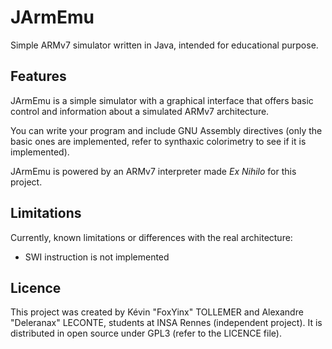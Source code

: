 # JArmEmu
Simple ARMv7 simulator written in Java, intended for educational purpose.

## Features
JArmEmu is a simple simulator with a graphical interface that offers basic control and information about a simulated
ARMv7 architecture.

You can write your program and include GNU Assembly directives (only the basic ones are implemented, refer to synthaxic
colorimetry to see if it is implemented).

JArmEmu is powered by an ARMv7 interpreter made *Ex Nihilo* for this project.

## Limitations
Currently, known limitations or differences with the real architecture:
- SWI instruction is not implemented

## Licence
This project was created by Kévin "FoxYinx" TOLLEMER and Alexandre "Deleranax" LECONTE, students at INSA Rennes (independent
project). It is distributed in open source under GPL3 (refer to the LICENCE file).